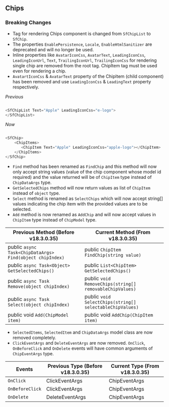##  Chips

###    Breaking Changes

- Tag for rendering Chips component is changed from `SfChipList` to `SfChip`.
- The properties `EnablePersistence`, `Locale`, `EnableHtmlSanitizer` are deprecated and will no longer be used. 
- Inline properties like `AvatarIconCss`, `AvatarText`, `LeadingIconCss`, `LeadingIconUrl`, `Text`, `TrailingIconUrl`, `TrailingIconCss` for rendering single chip are removed from the root tag. ChipItem tag must be used even for rendering a chip.
- `AvatartIconCss` & `AvatarText` property of the ChipItem (child component) has been removed and use `LeadingIconCss` & `LeadingText` property respectively.

*Previous*

```csharp

<SfChipList Text="Apple" LeadingIconCss="e-logo">
</SfChipList>

```

*Now*

```csharp

<SfChip>
    <ChipItems>
       <ChipItem Text="Apple" LeadingIconCss="apple-logo"></ChipItem> 
    </ChipItems>
</SfChip>

```

- `Find` method has been renamed as `FindChip` and this method will now only accept string values (value of the chip component whose model id required) and the value returned will be of `ChipItem` type instead of `ChipDataArgs` type.
- `GetSelectedChips` method will now return values as list of `ChipItem` instead of `object` type.
- `Select` method is renamed as `SelectChips` which will now accept string[] values indicating the chip item with the provided values are to be selected.
- `Add` method is now renamed as `AddChip` and will now accept values in `ChipItem` type instead of `ChipModel` type.

Previous Method (Before v18.3.0.35) | Current Method (From v18.3.0.35)
-----|-----
public `async Task<ChipDataArgs> Find(object chipIndex) ` | public `ChipItem FindChip(string value)`
public `async Task<Object> GetSelectedChips()` | public `List<ChipItem> GetSelectedChips()`
public `async Task Remove(object chipIndex)` | public `void RemoveChips(string[] removableChipValues)`
public `async Task Select(object chipIndex)` | public `void SelectChips(string[] selectableChipValues)`
public void `Add(ChipModel item)` | public void `AddChip(ChipItem item)`

- `SelectedItems`, `SelectedItem` and `ChipDataArgs` model class are now removed completely.
- `ClickEventArgs` and `DeleteEventArgs` are now removed. `OnClick`, `OnBeforeClick` and `OnDelete` events will have common arguments of `ChipEventArgs` type.


Events | Previous Type (Before v18.3.0.35) | Current Type (From v18.3.0.35)
-----|-----|-----
`OnClick` | ClickEventArgs | ChipEventArgs
`OnBeforeClick` | ClickEventArgs  | ChipEventArgs
`OnDelete` | DeleteEventArgs | ChipEventArgs

